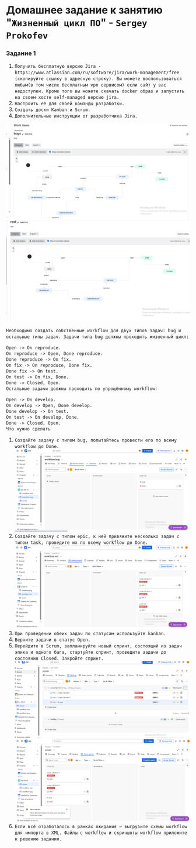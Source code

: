 # Домашнее задание к занятию "`Жизненный цикл ПО`" - `Sergey Prokofev`


### Задание 1

1. `Получить бесплатную версию Jira - https://www.atlassian.com/ru/software/jira/work-management/free (скопируйте ссылку в адресную строку). Вы можете воспользоваться любым(в том числе бесплатным vpn сервисом) если сайт у вас недоступен. Кроме того вы можете скачать docker образ и запустить на своем хосте self-managed версию jira.`
2. `Настроить её для своей команды разработки.`
3. `Создать доски Kanban и Scrum.`
4. `Дополнительные инструкции от разработчика Jira.`

![Задание-2](https://github.com/sergey-prokofev/homework/blob/hw-jira/img/5.PNG)
![Задание-2](https://github.com/sergey-prokofev/homework/blob/hw-jira/img/6.PNG)

`Необходимо создать собственные workflow для двух типов задач: bug и остальные типы задач. Задачи типа bug должны проходить жизненный цикл:`
```
Open -> On reproduce.
On reproduce -> Open, Done reproduce.
Done reproduce -> On fix.
On fix -> On reproduce, Done fix.
Done fix -> On test.
On test -> On fix, Done.
Done -> Closed, Open.
Остальные задачи должны проходить по упрощённому workflow:
```
```
Open -> On develop.
On develop -> Open, Done develop.
Done develop -> On test.
On test -> On develop, Done.
Done -> Closed, Open.
Что нужно сделать
```


1. `Создайте задачу с типом bug, попытайтесь провести его по всему workflow до Done.`
![Задание-2](https://github.com/sergey-prokofev/homework/blob/hw-jira/img/1.PNG)
2. `Создайте задачу с типом epic, к ней привяжите несколько задач с типом task, проведите их по всему workflow до Done.`
![Задание-2](https://github.com/sergey-prokofev/homework/blob/hw-jira/img/2.PNG)
3. `При проведении обеих задач по статусам используйте kanban.`
4. `Верните задачи в статус Open.`
5. `Перейдите в Scrum, запланируйте новый спринт, состоящий из задач эпика и одного бага, стартуйте спринт, проведите задачи до состояния Closed. Закройте спринт.`
![Задание-2](https://github.com/sergey-prokofev/homework/blob/hw-jira/img/3.PNG)
![Задание-2](https://github.com/sergey-prokofev/homework/blob/hw-jira/img/4.PNG)
6. `Если всё отработалось в рамках ожидания — выгрузите схемы workflow для импорта в XML. Файлы с workflow и скриншоты workflow приложите к решению задания.`

